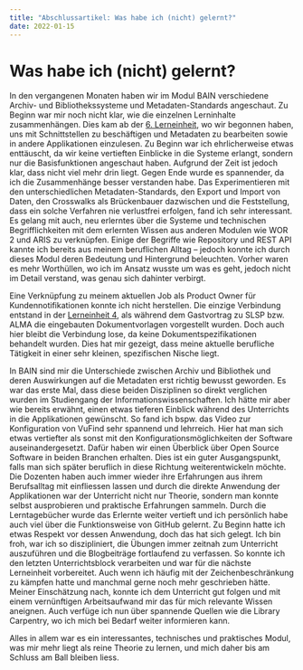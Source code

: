 ```yaml
---
title: "Abschlussartikel: Was habe ich (nicht) gelernt?"
date: 2022-01-15
---
```


<h1>Was habe ich (nicht) gelernt?</h1>

<p>In den vergangenen Monaten haben wir im Modul BAIN verschiedene Archiv- und Bibliothekssysteme und Metadaten-Standards angeschaut. Zu Beginn war mir noch nicht klar, wie die einzelnen Lerninhalte zusammenhängen. Dies kam ab der <a href="https://melakae.github.io/bain_lerntagebuch/2021/12/02/lerneinheit_6.html">6. Lerneinheit</a>, wo wir begonnen haben, uns mit Schnittstellen zu beschäftigen und Metadaten zu bearbeiten sowie in andere Applikationen einzulesen. Zu Beginn war ich ehrlicherweise etwas enttäuscht, da wir keine vertieften Einblicke in die Systeme erlangt, sondern nur die Basisfunktionen angeschaut haben. Aufgrund der Zeit ist jedoch klar, dass nicht viel mehr drin liegt. Gegen Ende wurde es spannender, da ich die Zusammenhänge besser verstanden habe. Das Experimentieren mit den unterschiedlichen Metadaten-Standards, den Export und Import von Daten, den Crosswalks als Brückenbauer dazwischen und die Feststellung, dass ein solche Verfahren nie verlustfrei erfolgen, fand ich sehr interessant. Es gelang mit auch, neu erlerntes über die Systeme und technischen Begrifflichkeiten mit dem erlernten Wissen aus anderen Modulen wie WOR 2 und ARIS zu verknüpfen. Einige der Begriffe wie Repository und REST API kannte ich bereits aus meinem beruflichen Alltag – jedoch konnte ich durch dieses Modul deren Bedeutung und Hintergrund beleuchten. Vorher waren es mehr Worthüllen, wo ich im Ansatz wusste um was es geht, jedoch nicht im Detail verstand, was genau sich dahinter verbirgt.<br> </p>

<p>Eine Verknüpfung zu meinem aktuellen Job als Product Owner für Kundennotifikationen konnte ich nicht herstellen. Die einzige Verbindung entstand in der <a href="https://melakae.github.io/bain_lerntagebuch/2021/11/05/lerneinheit_4.html">Lerneinheit 4</a>, als während dem Gastvortrag zu SLSP bzw. ALMA die eingebauten Dokumentvorlagen vorgestellt wurden. Doch auch hier bleibt die Verbindung lose, da keine Dokumentspezifikationen behandelt wurden. Dies hat mir gezeigt, dass meine aktuelle berufliche Tätigkeit in einer sehr kleinen, spezifischen Nische liegt. <br> </p>

<p>In BAIN sind mir die Unterschiede zwischen Archiv und Bibliothek und deren Auswirkungen auf die Metadaten erst richtig bewusst geworden. Es war das erste Mal, dass diese beiden Disziplinen so direkt verglichen wurden im Studiengang der Informationswissenschaften. Ich hätte mir aber wie bereits erwähnt, einen etwas tieferen Einblick während des Unterrichts in die Applikationen gewünscht. So fand ich bspw. das Video zur Konfiguration von VuFind sehr spannend und lehrreich. Hier hat man sich etwas vertiefter als sonst mit den Konfigurationsmöglichkeiten der Software auseinandergesetzt. Dafür haben wir einen Überblick über Open Source Software in beiden Branchen erhalten. Dies ist ein guter Ausgangspunkt, falls man sich später beruflich in diese Richtung weiterentwickeln möchte. Die Dozenten haben auch immer wieder ihre Erfahrungen aus ihrem Berufsalltag mit einfliessen lassen und durch die direkte Anwendung der Applikationen war der Unterricht nicht nur Theorie, sondern man konnte selbst ausprobieren und praktische Erfahrungen sammeln. Durch die Lerntagebücher wurde das Erlernte weiter vertieft und ich persönlich habe auch viel über die Funktionsweise von GitHub gelernt. Zu Beginn hatte ich etwas Respekt vor dessen Anwendung, doch das hat sich gelegt. Ich bin froh, war ich so diszipliniert, die Übungen immer zeitnah zum Unterricht auszuführen und die Blogbeiträge fortlaufend zu verfassen. So konnte ich den letzten Unterrichtsblock verarbeiten und war für die nächste Lerneinheit vorbereitet. Auch wenn ich häufig mit der Zeichenbeschränkung zu kämpfen hatte und manchmal gerne noch mehr geschrieben hätte. Meiner Einschätzung nach, konnte ich dem Unterricht gut folgen und mit einem vernünftigen Arbeitsaufwand mir das für mich relevante Wissen aneignen. Auch verfüge ich nun über spannende Quellen wie die Library Carpentry, wo ich mich bei Bedarf weiter informieren kann. <br> </p>
  
<p>Alles in allem war es ein interessantes, technisches und praktisches Modul, was mir mehr liegt als reine Theorie zu lernen, und mich daher bis am Schluss am Ball bleiben liess. </p>
